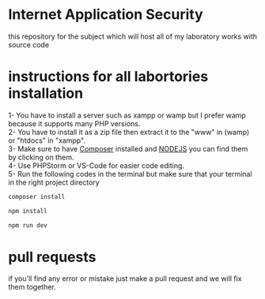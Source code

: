 # Internet Application Security
this repository for the subject which will host all of my laboratory works with source code

# instructions for all labortories installation

1- You have to install a server such as xampp or wamp but I prefer wamp because it supports many PHP versions. </br>
2- You have to install it as a zip file then extract it to the "www" in (wamp) or "htdocs" in "xampp". </br>
3- Make sure to have [Composer](https://getcomposer.org/) installed and [NODEJS](https://nodejs.org/en/download/) you can find them by clicking on them. </br>
4- Use PHPStorm or VS-Code for easier code editing. </br>
5- Run the following codes in the terminal but make sure that your terminal in the right project directory

```bash
composer install
```
```bash
npm install
```
```bash
npm run dev
```

# pull requests
if you'll find any error or mistake just make a pull request and we will fix them together.
